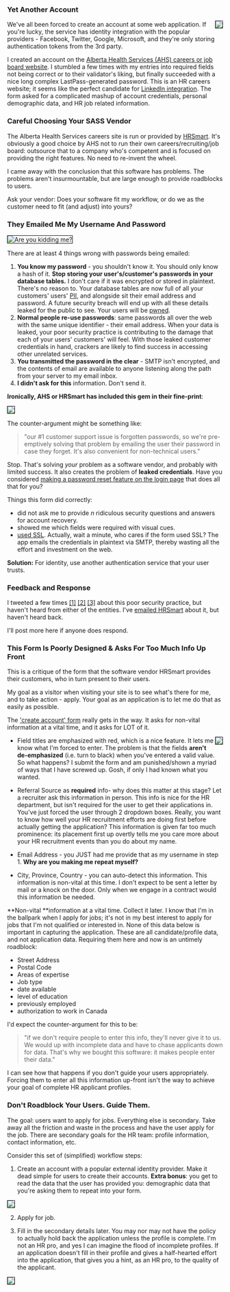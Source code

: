 <!-- {PublishedOn:"May 7 2014",Title:"They Just Emailed Me My Own Password", Intro:"A log of the time an HR careers-job application tracking software vendor emailed me my own password."} -->
<style>img{border: 1px solid black}.floatr{float:right;}</style>

### Yet Another Account ###
 
<img src="http://i.imgur.com/eGlDUBq.png" class="floatr" />

We've all been forced to create an account at some web application. If you're lucky, the service has identity integration with the popular providers - Facebook, Twitter, Google, Microsoft, and they're only storing authentication tokens from the 3rd party.

I created an account on the [Alberta Health Services (AHS) careers or job board website](https://albertahealthservices.ats.hrsmart.com/cgi-bin/a/editprofile.cgi). I stumbled a few times with my entries into required fields not being correct or to their validator's liking, but finally succeeded with a nice long complex LastPass-generated password. This is an HR careers website; it seems like the perfect candidate for  [LinkedIn integration](http://developer.linkedin.com/documents/authentication).  The form asked for a complicated mashup of account credentials, personal demographic data, and HR job related information.


### Careful Choosing Your SASS Vendor ###

The Alberta Health Services careers site is run or provided by [HRSmart](https://www.hrsmart.com/). It's obviously a good choice by AHS not to run their own careers/recruiting/job board: outsource that to a company who's competent and is focused on providing the right features. No need to re-invent the wheel. 

I came away with the conclusion that this software has problems. The problems aren't insurmountable, but are large enough to provide roadblocks to users. 

Ask your vendor: Does your software fit my workflow, or do we as the customer need to fit (and adjust) into yours?


### They Emailed Me My Username And Password ###

<img src="http://i.imgur.com/mSKPOeC.png" alt="Are you kidding me?" title="Are you kidding me?"   />

There are at least 4 things wrong with passwords being emailed:

1. **You know my password** - you shouldn't know it. You should only know a hash of it. **Stop storing your user's/customer's passwords in your database tables.** I don't care if it was encrypted or stored in plaintext. There's no reason to. Your database tables are now full of all your customers' users' [PII](https://en.wikipedia.org/wiki/Personally_identifiable_information), and alongside sit their email address and password. A future security breach will end up with all these details leaked for the public to see. Your users will be [pwned](http://haveibeenpwned.com). 
1. **Normal people re-use passwords**: same passwords all over the web with the same unique identifier - their email address. When your data is leaked, your poor security practice is contributing to the damage that each of your users' customers' will feel. With those leaked customer credentials in hand, crackers are likely to find success in accessing other unrelated services.    
1. **You transmitted the password in the clear** - SMTP isn't encrypted, and the contents of email are available to anyone listening along the path from your server to my email inbox. 
1. **I didn't ask for this** information. Don't send it.

**Ironically, AHS or HRSmart has included this gem in their fine-print**:

![](http://i.imgur.com/Lv1MCh3.png)

The counter-argument might be something like: 

>"our #1 customer support issue is forgotten passwords, so we're pre-emptively solving that problem by emailing the user their password in case they forget. It's also convenient for non-technical users."

Stop. That's solving *your* problem as a software vendor, and probably with limited success. It also creates the problem of **leaked credentials**. Have you considered [making a password reset feature on the login page](http://www.troyhunt.com/2012/05/everything-you-ever-wanted-to-know.html) that does all that for you? 

  Things this form did correctly:

- did not ask me to provide *n* ridiculous security questions and answers for account recovery.
- showed me which fields were required with visual cues. 
- [used SSL](http://i.imgur.com/pMvFgOf.png). Actually, wait a minute, who cares if the form used SSL? The app emails the credentials in plaintext via SMTP, thereby wasting all the effort and investment on the web.

**Solution:** For identity, use another authentication service that your user trusts. 


### Feedback and Response ###

I tweeted a few times [[1]](https://twitter.com/Philoushka/status/462434155670691840) [[2]](https://twitter.com/Philoushka/status/462436248632557568) [[3]](https://twitter.com/Philoushka/status/462438911063490560) about this poor security practice, but haven't heard from either of the entities. I've [emailed HRSmart](http://i.imgur.com/rbqXHix.png) about it, but haven't heard back.

I'll post more here if anyone does respond.


### This Form Is Poorly Designed & Asks For Too Much Info Up Front ###

This is a critique of the form that the software vendor HRSmart provides their customers, who in turn present to their users. 

My goal as a visitor when visiting your site is to see what's there for me, and to take action - apply. Your goal as an application is to let me do that as easily as possible.

The ['create account' form](https://albertahealthservices.ats.hrsmart.com/cgi-bin/a/editprofile.cgi) really gets in the way. It asks for non-vital information at a vital time, and it asks for LOT of it. 

<img src="http://i.imgur.com/rsA9rhx.png" class="floatr" />

- Field titles are emphasized with red, which is a nice feature. It lets me know what I'm forced to enter. The problem is that the fields **aren't de-emphasized** (i.e. turn to black) when you've entered a valid value. So what happens? I submit the form and am punished/shown a myriad of ways that I have screwed up. Gosh, if only I had known what you wanted.
  
- Referral Source as **required** info- why does this matter at this stage? Let a recruiter ask this information in person. This info is nice for the HR department, but isn't required for the user to get their applications in. You've just forced the user through 2 dropdown boxes. Really, you want to know how well your HR recruitment efforts are doing first before actually getting the application? This information is given far too much prominence: its placement first up overtly tells me you care more about your HR recruitment events than you do about my name.

- Email Address - you JUST had me provide that as my username in step 1. **Why are you making me repeat myself?**
- City, Province, Country - you can auto-detect this information. This information is non-vital at this time. I don't expect to be sent a letter by mail or a knock on the door. Only when we engage in a contract would this information be needed.

**Non-vital **information at a vital time. Collect it later. I know that I'm in the ballpark when I apply for jobs; it's not in my best interest to apply for jobs that I'm not qualified or interested in. None of this data below is important in capturing the application. These are all candidate/profile data, and not application data. Requiring them here and now is an untimely roadblock:

- Street Address 
- Postal Code  
- Areas of expertise
- Job type
- date available
- level of education  
- previously employed
- authorization to work in Canada

I'd expect the counter-argument for this to be:

>"if we don't require people to enter this info, they'll never give it to us. We would up with incomplete data and have to chase applicants down for data. That's why we bought this software: it makes people enter their data." 

I can see how that happens if you don't guide your users appropriately. Forcing them to enter all this information up-front isn't the way to achieve your goal of complete HR applicant profiles.

### Don't Roadblock Your Users. Guide Them. ###

The goal: users want to apply for jobs. Everything else is secondary. Take away all the friction and waste in the process and have the user apply for the job.
There are secondary goals for the HR team: profile information, contact information, etc.
 
Consider this set of (simplified) workflow steps:

1. Create an account with a popular external identity provider. Make it dead simple for users to create their accounts. **Extra bonus**: you get to read the data that the user has provided you: demographic data that you're asking them to repeat into your form.

  ![](http://i.imgur.com/xe1QQIM.png)

2. Apply for job.

3. Fill in the secondary details later. You may nor may not have the policy to actually hold back the application unless the profile is complete. I'm not an HR pro, and yes I can imagine the flood of incomplete profiles. If an application doesn't fill in their profile and gives a half-hearted effort into the application, that gives you a hint, as an HR pro, to the quality of the applicant.

  ![](http://i.imgur.com/7CoRhhZ.png)

